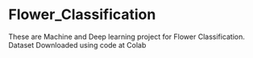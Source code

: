 # Flower_Classification
These are  Machine and Deep learning project for Flower Classification.
Dataset Downloaded using code at Colab
